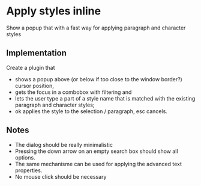 # Apply styles inline

Show a popup that with a fast way for applying paragraph and character styles

## Implementation

Create a plugin that

- shows a popup above (or below if too close to the window border?) cursor position,
- gets the focus in a combobox with filtering and
- lets the user type a part of a style name that is matched with the existing paragraph and character styles;
- ok applies the style to the selection / paragraph, esc cancels.

## Notes

- The dialog should be really minimalistic
- Pressing the down arrow on an empty search box should show all options.
- The same mechanisme can be used for applying the advanced text properties.
- No mouse click should be necessary
